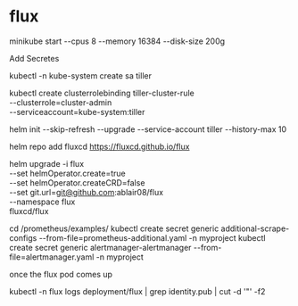 # flux


minikube start --cpus 8 --memory 16384 --disk-size 200g



Add Secretes 

kubectl -n kube-system create sa tiller

kubectl create clusterrolebinding tiller-cluster-rule \
    --clusterrole=cluster-admin \
    --serviceaccount=kube-system:tiller

helm init --skip-refresh --upgrade --service-account tiller --history-max 10

helm repo add fluxcd https://fluxcd.github.io/flux

helm upgrade -i flux \
--set helmOperator.create=true \
--set helmOperator.createCRD=false \
--set git.url=git@github.com:ablair08/flux \
--namespace flux \
fluxcd/flux

cd /prometheus/examples/
kubectl create secret generic additional-scrape-configs --from-file=prometheus-additional.yaml -n myproject
kubectl create secret generic alertmanager-alertmanager --from-file=alertmanager.yaml -n myproject


once the flux pod comes up 

  kubectl -n flux logs deployment/flux | grep identity.pub | cut -d '"' -f2

